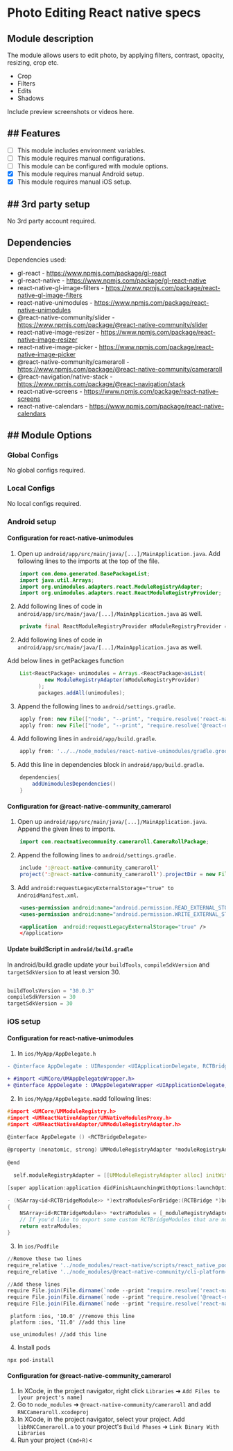 # Photo Editing React native specs

## Module description

The module allows users to edit photo, by applying filters, contrast, opacity, resizing, crop etc.

- Crop
- Filters
- Edits
- Shadows

Include preview screenshots or videos here.

## ## Features

 - [ ] This module includes environment variables.
 - [ ] This module requires manual configurations.
 - [ ] This module can be configured with module options.
 - [x] This module requires manual Android setup.
 - [x] This module requires manual iOS setup.

## ## 3rd party setup

No 3rd party account required.

## Dependencies

Dependencies used:

- gl-react - https://www.npmjs.com/package/gl-react
- gl-react-native - https://www.npmjs.com/package/gl-react-native
- react-native-gl-image-filters - https://www.npmjs.com/package/react-native-gl-image-filters
- react-native-unimodules - https://www.npmjs.com/package/react-native-unimodules
- @react-native-community/slider - https://www.npmjs.com/package/@react-native-community/slider
- react-native-image-resizer - https://www.npmjs.com/package/react-native-image-resizer
- react-native-image-picker - https://www.npmjs.com/package/react-native-image-picker
- @react-native-community/cameraroll - https://www.npmjs.com/package/@react-native-community/cameraroll
- @react-navigation/native-stack - https://www.npmjs.com/package/@react-navigation/stack
- react-native-screens - https://www.npmjs.com/package/react-native-screens
- react-native-calendars - https://www.npmjs.com/package/react-native-calendars

## ## Module Options

### Global Configs

No global configs required.

### Local Configs

No local configs required.

### Android setup

#### Configuration for react-native-unimodules

1. Open up `android/app/src/main/java/[...]/MainApplication.java`. Add following lines to the imports at the top of the file.

```java
    import com.demo.generated.BasePackageList;
    import java.util.Arrays;
    import org.unimodules.adapters.react.ModuleRegistryAdapter;
    import org.unimodules.adapters.react.ReactModuleRegistryProvider;

```
2. Add following lines of code in `android/app/src/main/java/[...]/MainApplication.java` as well.

```java
    private final ReactModuleRegistryProvider mModuleRegistryProvider = new ReactModuleRegistryProvider(new BasePackageList().getPackageList(), null);
```

2. Add following lines of code in `android/app/src/main/java/[...]/MainApplication.java` as well.

Add below lines in getPackages function

```java
    List<ReactPackage> unimodules = Arrays.<ReactPackage>asList(
            new ModuleRegistryAdapter(mModuleRegistryProvider)
          );
          packages.addAll(unimodules);
```

3. Append the following lines to `android/settings.gradle`.

```gradle
    apply from: new File(["node", "--print", "require.resolve('react-native-unimodules/package.json')"].execute(null, rootDir).text.trim(), "../gradle.groovy"); includeUnimodulesProjects()
    apply from: new File(["node", "--print", "require.resolve('@react-native-community/cli-platform-android/package.json')"].execute(null, rootDir).text.trim(), "../native_modules.gradle"); applyNativeModulesSettingsGradle(settings)

```

4. Add following lines in `android/app/build.gradle`.

```gradle
    apply from: '../../node_modules/react-native-unimodules/gradle.groovy'
```

5. Add this line in dependencies block in `android/app/build.gradle`.

```gradle
    dependencies{
        addUnimodulesDependencies()
    }
```


#### Configuration for @react-native-community_camerarol

1. Open up `android/app/src/main/java/[...]/MainApplication.java`. Append the given lines to imports.

```java
    import com.reactnativecommunity.cameraroll.CameraRollPackage;

```
2. Append the following lines to `android/settings.gradle.`

```java
    include ':@react-native-community_cameraroll'
    project(':@react-native-community_cameraroll').projectDir = new File(rootProject.projectDir, 	'../node_modules/@react-native-community/cameraroll/android')
```
3. Add `android:requestLegacyExternalStorage="true" to AndroidManifest.xml`.

```xml
    <uses-permission android:name="android.permission.READ_EXTERNAL_STORAGE"/>
    <uses-permission android:name="android.permission.WRITE_EXTERNAL_STORAGE" />

```
```xml
    <application  android:requestLegacyExternalStorage="true" /> 
    </application>
```

#### Update buildScript in `android/build.gradle`
In android/build.gradle update your `buildTools`, `compileSdkVersion` and `targetSdkVersion` to at least version 30.
```javascript

buildToolsVersion = "30.0.3"
compileSdkVersion = 30
targetSdkVersion = 30

```

### iOS setup


#### Configuration for react-native-unimodules

1. In `ios/MyApp/AppDelegate.h`
```diff
- @interface AppDelegate : UIResponder <UIApplicationDelegate, RCTBridgeDelegate> //remove this line

+ #import <UMCore/UMAppDelegateWrapper.h>                                         //add these two lines
+ @interface AppDelegate : UMAppDelegateWrapper <UIApplicationDelegate, RCTBridgeDelegate>
```

2. In `ios/MyApp/AppDelegate.m`add following lines:

```c
#import <UMCore/UMModuleRegistry.h>
#import <UMReactNativeAdapter/UMNativeModulesProxy.h>
#import <UMReactNativeAdapter/UMModuleRegistryAdapter.h>
```

```c
@interface AppDelegate () <RCTBridgeDelegate>
 
@property (nonatomic, strong) UMModuleRegistryAdapter *moduleRegistryAdapter;
 
@end
```
```c
  self.moduleRegistryAdapter = [[UMModuleRegistryAdapter alloc] initWithModuleRegistryProvider:[[UMModuleRegistryProvider alloc] init]];
```

```c
[super application:application didFinishLaunchingWithOptions:launchOptions];
```

```c
- (NSArray<id<RCTBridgeModule>> *)extraModulesForBridge:(RCTBridge *)bridge
{
    NSArray<id<RCTBridgeModule>> *extraModules = [_moduleRegistryAdapter extraModulesForBridge:bridge];
    // If you'd like to export some custom RCTBridgeModules that are not Expo modules, add them here!
    return extraModules;
}
```

3. In `ios/Podfile `
```powershell
//Remove these two lines
require_relative '../node_modules/react-native/scripts/react_native_pods'
require_relative '../node_modules/@react-native-community/cli-platform-ios/native_modules'

//Add these lines
require File.join(File.dirname(`node --print "require.resolve('react-native/package.json')"`), "scripts/react_native_pods")
require File.join(File.dirname(`node --print "require.resolve('@react-native-community/cli-platform-ios/package.json')"`), "native_modules")
require File.join(File.dirname(`node --print "require.resolve('react-native-unimodules/package.json')"`), "cocoapods")
```
```
 platform :ios, '10.0' //remove this line
 platform :ios, '11.0' //add this line
```
```
 use_unimodules! //add this line
```
4. Install pods
```
npx pod-install
```

#### Configuration for @react-native-community_camerarol

1. In XCode, in the project navigator, right click `Libraries` ➜ `Add Files to [your project's name]`
2. Go to `node_modules` ➜ `@react-native-community/cameraroll` and add `RNCCameraroll.xcodeproj`
3. In XCode, in the project navigator, select your project. Add `libRNCCameraroll.a` to your project's `Build Phases` ➜ `Link Binary With Libraries`
4. Run your project `(Cmd+R)`<

